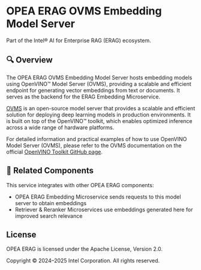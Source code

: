 # OPEA ERAG OVMS Embedding Model Server

Part of the Intel® AI for Enterprise RAG (ERAG) ecosystem.

## 🔍 Overview

The OPEA ERAG OVMS Embedding Model Server hosts embedding models using OpenVINO™ Model Server (OVMS), providing a scalable and efficient endpoint for generating vector embeddings from text or documents. It serves as the backend for the ERAG Embedding Microservice.

[OVMS](https://github.com/openvinotoolkit/model_server) is an open-source model server that provides a scalable and efficient solution for deploying deep learning models in production environments. It is built on top of the OpenVINO™ toolkit, which enables optimized inference across a wide range of hardware platforms.

For detailed information and practical examples of how to use OpenVINO Model Server (OVMS), please refer to the OVMS documentation on the official [OpenVINO Toolkit GitHub page](https://github.com/openvinotoolkit/model_server/blob/main/docs/home.md).

## 🔗 Related Components

This service integrates with other OPEA ERAG components:
- OPEA ERAG Embedding Microservice sends requests to this model server to obtain embeddings
- Retriever & Reranker Microservices use embeddings generated here for improved search relevance

## License

OPEA ERAG is licensed under the Apache License, Version 2.0.

Copyright © 2024–2025 Intel Corporation. All rights reserved.
